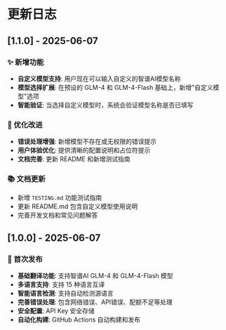 # 更新日志

## [1.1.0] - 2025-06-07

### ✨ 新增功能
- **自定义模型支持**: 用户现在可以输入自定义的智谱AI模型名称
- **模型选择扩展**: 在预设的 GLM-4 和 GLM-4-Flash 基础上，新增"自定义模型"选项
- **智能验证**: 当选择自定义模型时，系统会验证模型名称是否已填写

### 🔧 优化改进
- **错误处理增强**: 新增模型不存在或无权限的错误提示
- **用户体验优化**: 提供清晰的配置说明和占位符提示
- **文档完善**: 更新 README 和新增测试指南

### 📚 文档更新
- 新增 `TESTING.md` 功能测试指南
- 更新 README.md 包含自定义模型使用说明
- 完善开发文档和常见问题解答

## [1.0.0] - 2025-06-07

### 🎉 首次发布
- **基础翻译功能**: 支持智谱AI GLM-4 和 GLM-4-Flash 模型
- **多语言支持**: 支持 15 种语言互译
- **智能语言检测**: 支持自动检测源语言
- **完善错误处理**: 包含网络错误、API错误、配额不足等处理
- **安全配置**: API Key 安全存储
- **自动化构建**: GitHub Actions 自动构建和发布
